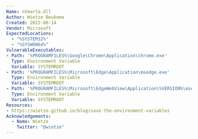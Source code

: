 ```yaml
---
Name: ntmarta.dll
Author: Wietze Beukema
Created: 2022-08-14
Vendor: Microsoft
ExpectedLocations:
  - "%SYSTEM32%"
  - "%SYSWOW64%"
VulnerableExecutables:
- Path: '%PROGRAMFILES%\Google\Chrome\Application\chrome.exe'
  Type: Environment Variable
  Variable: SYSTEMROOT
- Path: '%PROGRAMFILES%\Microsoft\Edge\Application\msedge.exe'
  Type: Environment Variable
  Variable: SYSTEMROOT
- Path: '%PROGRAMFILES%\Microsoft\EdgeWebView\Application\%VERSION%\msedgewebview2.exe'
  Type: Environment Variable
  Variable: SYSTEMROOT
Resources:
- https://wietze.github.io/blog/save-the-environment-variables
Acknowledgements:
  - Name: Wietze
    Twitter: "@wietze"
---
```


